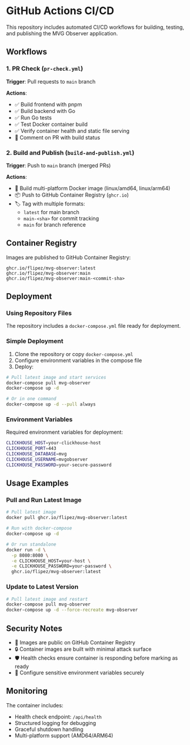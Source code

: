 # GitHub Actions CI/CD

This repository includes automated CI/CD workflows for building, testing, and publishing the MVG Observer application.

## Workflows

### 1. PR Check (`pr-check.yml`)
**Trigger**: Pull requests to `main` branch

**Actions**:
- ✅ Build frontend with pnpm
- ✅ Build backend with Go
- ✅ Run Go tests
- ✅ Test Docker container build
- ✅ Verify container health and static file serving
- 💬 Comment on PR with build status

### 2. Build and Publish (`build-and-publish.yml`)
**Trigger**: Push to `main` branch (merged PRs)

**Actions**:
- 🐳 Build multi-platform Docker image (linux/amd64, linux/arm64)
- 📦 Push to GitHub Container Registry (`ghcr.io`)
- 🏷️ Tag with multiple formats:
  - `latest` for main branch
  - `main-<sha>` for commit tracking
  - `main` for branch reference

## Container Registry

Images are published to GitHub Container Registry:
```
ghcr.io/flipez/mvg-observer:latest
ghcr.io/flipez/mvg-observer:main
ghcr.io/flipez/mvg-observer:main-<commit-sha>
```

## Deployment

### Using Repository Files

The repository includes a `docker-compose.yml` file ready for deployment.

### Simple Deployment

1. Clone the repository or copy `docker-compose.yml`
2. Configure environment variables in the compose file
3. Deploy:

```bash
# Pull latest image and start services
docker-compose pull mvg-observer
docker-compose up -d

# Or in one command
docker-compose up -d --pull always
```

### Environment Variables

Required environment variables for deployment:

```bash
CLICKHOUSE_HOST=your-clickhouse-host
CLICKHOUSE_PORT=443
CLICKHOUSE_DATABASE=mvg
CLICKHOUSE_USERNAME=mvgobserver
CLICKHOUSE_PASSWORD=your-secure-password
```

## Usage Examples

### Pull and Run Latest Image

```bash
# Pull latest image
docker pull ghcr.io/flipez/mvg-observer:latest

# Run with docker-compose
docker-compose up -d

# Or run standalone
docker run -d \
  -p 8080:8080 \
  -e CLICKHOUSE_HOST=your-host \
  -e CLICKHOUSE_PASSWORD=your-password \
  ghcr.io/flipez/mvg-observer:latest
```

### Update to Latest Version

```bash
# Pull latest image and restart
docker-compose pull mvg-observer
docker-compose up -d --force-recreate mvg-observer
```

## Security Notes

- 🔐 Images are public on GitHub Container Registry
- 🔒 Container images are built with minimal attack surface
- 🛡️ Health checks ensure container is responding before marking as ready
- 🔑 Configure sensitive environment variables securely

## Monitoring

The container includes:
- Health check endpoint: `/api/health`
- Structured logging for debugging  
- Graceful shutdown handling
- Multi-platform support (AMD64/ARM64)